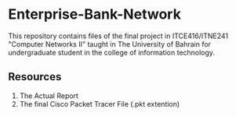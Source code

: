 # Enterprise-Bank-Network

This repository contains files of the final project in ITCE416/ITNE241 "Computer Networks II" taught in The University of Bahrain for undergraduate student in the college of information technology.

## Resources
1) The Actual Report
2) The final Cisco Packet Tracer File (.pkt extention)
